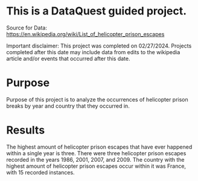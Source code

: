 # This is a DataQuest guided project. 
Source for Data: https://en.wikipedia.org/wiki/List_of_helicopter_prison_escapes


Important disclaimer: This project was completed on 02/27/2024. Projects completed after this date may include data from edits to the wikipedia article and/or events that occurred after this date. 

# Purpose
Purpose of this project is to analyze the occurrences of helicopter prison breaks by year and country that they occurred in.

# Results
The highest amount of helicopter prison escapes that have ever happened within a single year is three. There were three helicopter prison escapes recorded in the years 1986, 2001, 2007, and 2009.
The country with the highest amount of helicopter prison escapes occur within it was France, with 15 recorded instances. 
